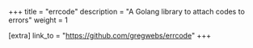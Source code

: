 +++
title = "errcode"
description = "A Golang library to attach codes to errors"
weight = 1

[extra]
link_to = "https://github.com/gregwebs/errcode"
+++